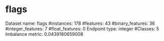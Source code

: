 # flags
Dataset name: flags
#instances: 178
#features: 43
  #binary_features: 36
  #integer_features: 7
  #float_features: 0
Endpoint type: integer
#Classes: 5
Imbalance metric: 0.0439180659008
